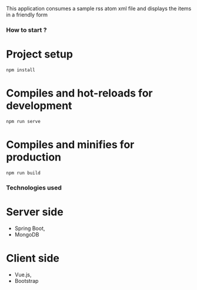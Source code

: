 This application consumes a sample rss atom xml file and displays the items in a friendly form

### How to start ?

# Project setup
```
npm install
```

# Compiles and hot-reloads for development
```
npm run serve
```

# Compiles and minifies for production
```
npm run build
```

### Technologies used

# Server side

- Spring Boot,
- MongoDB


# Client side

- Vue.js,
- Bootstrap



